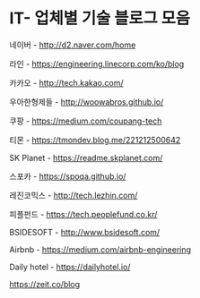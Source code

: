 # IT- 업체별 기술 블로그 모음

네이버 - http://d2.naver.com/home

라인 - https://engineering.linecorp.com/ko/blog

카카오 - http://tech.kakao.com/

우아한형제들 - http://woowabros.github.io/

쿠팡 - https://medium.com/coupang-tech

티몬 - https://tmondev.blog.me/221212500642

SK Planet - https://readme.skplanet.com/

스포카 - https://spoqa.github.io/

레진코믹스 - http://tech.lezhin.com/

피플펀드 - https://tech.peoplefund.co.kr/

BSIDESOFT - http://www.bsidesoft.com/

Airbnb - https://medium.com/airbnb-engineering

Daily hotel - https://dailyhotel.io/

https://zeit.co/blog
